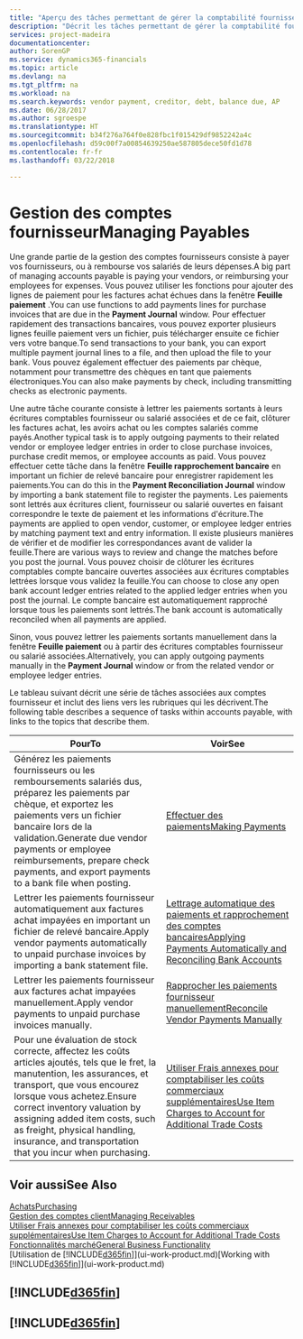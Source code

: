```yaml
---
title: "Aperçu des tâches permettant de gérer la comptabilité fournisseur| Microsoft Docs"
description: "Décrit les tâches permettant de gérer la comptabilité fournisseur, par exemple, le paiement des créditeurs ou le lettrage de paiements sortants dans la comptabilité pour clôturer des factures ou des avoirs."
services: project-madeira
documentationcenter: 
author: SorenGP
ms.service: dynamics365-financials
ms.topic: article
ms.devlang: na
ms.tgt_pltfrm: na
ms.workload: na
ms.search.keywords: vendor payment, creditor, debt, balance due, AP
ms.date: 06/28/2017
ms.author: sgroespe
ms.translationtype: HT
ms.sourcegitcommit: b34f276a764f0e828fbc1f015429df9852242a4c
ms.openlocfilehash: d59c00f7a00854639250ae587805dece50fd1d78
ms.contentlocale: fr-fr
ms.lasthandoff: 03/22/2018

---
```

# <a name="managing-payables"></a><span data-ttu-id="2cc5a-103">Gestion des comptes fournisseur</span><span class="sxs-lookup"><span data-stu-id="2cc5a-103">Managing Payables</span></span>
<span data-ttu-id="2cc5a-104">Une grande partie de la gestion des comptes fournisseurs consiste à payer vos fournisseurs, ou à rembourse vos salariés de leurs dépenses.</span><span class="sxs-lookup"><span data-stu-id="2cc5a-104">A big part of managing accounts payable is paying your vendors, or reimbursing your employees for expenses.</span></span> <span data-ttu-id="2cc5a-105">Vous pouvez utiliser les fonctions pour ajouter des lignes de paiement pour les factures achat échues dans la fenêtre **Feuille paiement** .</span><span class="sxs-lookup"><span data-stu-id="2cc5a-105">You can use functions to add payments lines for purchase invoices that are due in the **Payment Journal** window.</span></span> <span data-ttu-id="2cc5a-106">Pour effectuer rapidement des transactions bancaires, vous pouvez exporter plusieurs lignes feuille paiement vers un fichier, puis télécharger ensuite ce fichier vers votre banque.</span><span class="sxs-lookup"><span data-stu-id="2cc5a-106">To send transactions to your bank, you can export multiple payment journal lines to a file, and then upload the file to your bank.</span></span> <span data-ttu-id="2cc5a-107">Vous pouvez également effectuer des paiements par chèque, notamment pour transmettre des chèques en tant que paiements électroniques.</span><span class="sxs-lookup"><span data-stu-id="2cc5a-107">You can also make payments by check, including transmitting checks as electronic payments.</span></span>

<span data-ttu-id="2cc5a-108">Une autre tâche courante consiste à lettrer les paiements sortants à leurs écritures comptables fournisseur ou salarié associées et de ce fait, clôturer les factures achat, les avoirs achat ou les comptes salariés comme payés.</span><span class="sxs-lookup"><span data-stu-id="2cc5a-108">Another typical task is to apply outgoing payments to their related vendor or employee ledger entries in order to close purchase invoices, purchase credit memos, or employee accounts as paid.</span></span> <span data-ttu-id="2cc5a-109">Vous pouvez effectuer cette tâche dans la fenêtre **Feuille rapprochement bancaire** en important un fichier de relevé bancaire pour enregistrer rapidement les paiements.</span><span class="sxs-lookup"><span data-stu-id="2cc5a-109">You can do this in the **Payment Reconciliation Journal** window by importing a bank statement file to register the payments.</span></span> <span data-ttu-id="2cc5a-110">Les paiements sont lettrés aux écritures client, fournisseur ou salarié ouvertes en faisant correspondre le texte de paiement et les informations d'écriture.</span><span class="sxs-lookup"><span data-stu-id="2cc5a-110">The payments are applied to open vendor, customer, or employee ledger entries by matching payment text and entry information.</span></span> <span data-ttu-id="2cc5a-111">Il existe plusieurs manières de vérifier et de modifier les correspondances avant de valider la feuille.</span><span class="sxs-lookup"><span data-stu-id="2cc5a-111">There are various ways to review and change the matches before you post the journal.</span></span> <span data-ttu-id="2cc5a-112">Vous pouvez choisir de clôturer les écritures comptables compte bancaire ouvertes associées aux écritures comptables lettrées lorsque vous validez la feuille.</span><span class="sxs-lookup"><span data-stu-id="2cc5a-112">You can choose to close any open bank account ledger entries related to the applied ledger entries when you post the journal.</span></span> <span data-ttu-id="2cc5a-113">Le compte bancaire est automatiquement rapproché lorsque tous les paiements sont lettrés.</span><span class="sxs-lookup"><span data-stu-id="2cc5a-113">The bank account is automatically reconciled when all payments are applied.</span></span>

<span data-ttu-id="2cc5a-114">Sinon, vous pouvez lettrer les paiements sortants manuellement dans la fenêtre **Feuille paiement** ou à partir des écritures comptables fournisseur ou salarié associées.</span><span class="sxs-lookup"><span data-stu-id="2cc5a-114">Alternatively, you can apply outgoing payments manually in the **Payment Journal** window or from the related vendor or employee ledger entries.</span></span>

<span data-ttu-id="2cc5a-115">Le tableau suivant décrit une série de tâches associées aux comptes fournisseur et inclut des liens vers les rubriques qui les décrivent.</span><span class="sxs-lookup"><span data-stu-id="2cc5a-115">The following table describes a sequence of tasks within accounts payable, with links to the topics that describe them.</span></span>

| <span data-ttu-id="2cc5a-116">Pour</span><span class="sxs-lookup"><span data-stu-id="2cc5a-116">To</span></span> | <span data-ttu-id="2cc5a-117">Voir</span><span class="sxs-lookup"><span data-stu-id="2cc5a-117">See</span></span> |
| --- | --- |
| <span data-ttu-id="2cc5a-118">Générez les paiements fournisseurs ou les remboursements salariés dus, préparez les paiements par chèque, et exportez les paiements vers un fichier bancaire lors de la validation.</span><span class="sxs-lookup"><span data-stu-id="2cc5a-118">Generate due vendor payments or employee reimbursements, prepare check payments, and export payments to a bank file when posting.</span></span> |[<span data-ttu-id="2cc5a-119">Effectuer des paiements</span><span class="sxs-lookup"><span data-stu-id="2cc5a-119">Making Payments</span></span>](payables-make-payments.md) |
| <span data-ttu-id="2cc5a-120">Lettrer les paiements fournisseur automatiquement aux factures achat impayées en important un fichier de relevé bancaire.</span><span class="sxs-lookup"><span data-stu-id="2cc5a-120">Apply vendor payments automatically to unpaid purchase invoices by importing a bank statement file.</span></span> |[<span data-ttu-id="2cc5a-121">Lettrage automatique des paiements et rapprochement des comptes bancaires</span><span class="sxs-lookup"><span data-stu-id="2cc5a-121">Applying Payments Automatically and Reconciling Bank Accounts</span></span>](receivables-apply-payments-auto-reconcile-bank-accounts.md) |
| <span data-ttu-id="2cc5a-122">Lettrer les paiements fournisseur aux factures achat impayées manuellement.</span><span class="sxs-lookup"><span data-stu-id="2cc5a-122">Apply vendor payments to unpaid purchase invoices manually.</span></span> |[<span data-ttu-id="2cc5a-123">Rapprocher les paiements fournisseur manuellement</span><span class="sxs-lookup"><span data-stu-id="2cc5a-123">Reconcile Vendor Payments Manually</span></span>](payables-how-apply-purchase-transactions-manually.md) |
|<span data-ttu-id="2cc5a-124">Pour une évaluation de stock correcte, affectez les coûts articles ajoutés, tels que le fret, la manutention, les assurances, et transport, que vous encourez lorsque vous achetez.</span><span class="sxs-lookup"><span data-stu-id="2cc5a-124">Ensure correct inventory valuation by assigning added item costs, such as freight, physical handling, insurance, and transportation that you incur when purchasing.</span></span>|[<span data-ttu-id="2cc5a-125">Utiliser Frais annexes pour comptabiliser les coûts commerciaux supplémentaires</span><span class="sxs-lookup"><span data-stu-id="2cc5a-125">Use Item Charges to Account for Additional Trade Costs</span></span>](payables-how-assign-item-charges.md)|

## <a name="see-also"></a><span data-ttu-id="2cc5a-126">Voir aussi</span><span class="sxs-lookup"><span data-stu-id="2cc5a-126">See Also</span></span>
[<span data-ttu-id="2cc5a-127">Achats</span><span class="sxs-lookup"><span data-stu-id="2cc5a-127">Purchasing</span></span>](purchasing-manage-purchasing.md)  
[<span data-ttu-id="2cc5a-128">Gestion des comptes client</span><span class="sxs-lookup"><span data-stu-id="2cc5a-128">Managing Receivables</span></span>](receivables-manage-receivables.md)  
[<span data-ttu-id="2cc5a-129">Utiliser Frais annexes pour comptabiliser les coûts commerciaux supplémentaires</span><span class="sxs-lookup"><span data-stu-id="2cc5a-129">Use Item Charges to Account for Additional Trade Costs</span></span>](payables-how-assign-item-charges.md)  
[<span data-ttu-id="2cc5a-130">Fonctionnalités marché</span><span class="sxs-lookup"><span data-stu-id="2cc5a-130">General Business Functionality</span></span>](ui-across-business-areas.md)  
<span data-ttu-id="2cc5a-131">[Utilisation de [!INCLUDE[d365fin](includes/d365fin_md.md)]](ui-work-product.md)</span><span class="sxs-lookup"><span data-stu-id="2cc5a-131">[Working with [!INCLUDE[d365fin](includes/d365fin_md.md)]](ui-work-product.md)</span></span>

## [!INCLUDE[d365fin](includes/free_trial_md.md)]  
## [!INCLUDE[d365fin](includes/training_link_md.md)]

